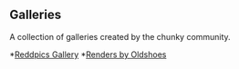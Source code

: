 Galleries
--------------------------
A collection of galleries created by the chunky community.  

*[Reddpics Gallery][0]
*[Renders by Oldshoes][1]

[0]:http://reddpics.com/r/chunky
[1]:"http://oldshoes.tumblr.com/tagged/llbit
